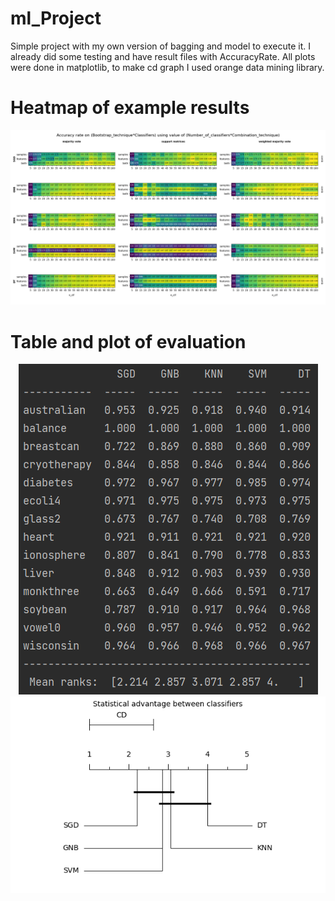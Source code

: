 # ml_Project
Simple project with my own version of bagging and model to execute it. I already did some testing and have result files with AccuracyRate.
All plots were done in matplotlib, to make cd graph I used orange data mining library.

# Heatmap of example results

![](pngs/heatmap.png)

# Table and plot of evaluation

<p align="center">
  <img src="pngs/ev_results.png">
  <img src="pngs/cd.png">
</p>
